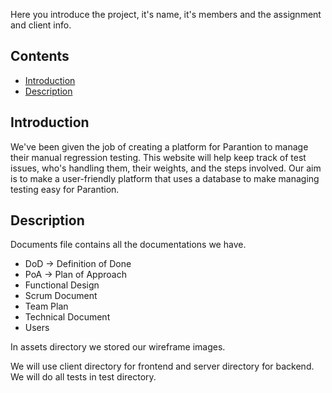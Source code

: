 Here you introduce the project, it's name, it's members and the assignment and client info.


## Contents
- [Introduction](./README.md#introduction)
- [Description](./README.md#description)


## Introduction
We've been given the job of creating a platform for Parantion to manage their manual regression testing.
This website will help keep track of test issues, who's handling them, their weights, and the steps involved. Our aim is to make a user-friendly platform that uses a database to make managing testing easy for Parantion.


## Description
Documents file contains all the documentations we have.

* DoD &rarr; Definition of Done
* PoA &rarr; Plan of Approach
* Functional Design
* Scrum Document
* Team Plan
* Technical Document
* Users

In assets directory we stored our wireframe images.

We will use client directory for frontend and server directory for backend.
We will do all tests in test directory.